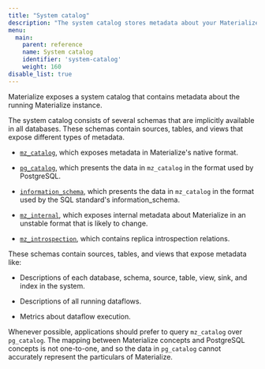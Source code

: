 ```yaml
---
title: "System catalog"
description: "The system catalog stores metadata about your Materialize instance."
menu:
  main:
    parent: reference
    name: System catalog
    identifier: 'system-catalog'
    weight: 160
disable_list: true
---
```


Materialize exposes a system catalog that contains metadata about the running
Materialize instance.

The system catalog consists of several schemas that are implicitly available in
all databases. These schemas contain sources, tables, and views that expose
different types of metadata.

  * [`mz_catalog`](mz_catalog), which exposes metadata in Materialize's
    native format.

  * [`pg_catalog`](pg_catalog), which presents the data in `mz_catalog` in
    the format used by PostgreSQL.

  * [`information_schema`](information_schema), which presents the data in
    `mz_catalog` in the format used by the SQL standard's information_schema.

  * [`mz_internal`](mz_internal), which exposes internal metadata about
    Materialize in an unstable format that is likely to change.

  * [`mz_introspection`](mz_introspection), which contains replica
    introspection relations.

These schemas contain sources, tables, and views that expose metadata like:

  * Descriptions of each database, schema, source, table, view, sink, and
    index in the system.

  * Descriptions of all running dataflows.

  * Metrics about dataflow execution.

Whenever possible, applications should prefer to query `mz_catalog` over
`pg_catalog`. The mapping between Materialize concepts and PostgreSQL concepts
is not one-to-one, and so the data in `pg_catalog` cannot accurately represent
the particulars of Materialize.
